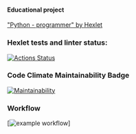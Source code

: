 #### Educational project
["Python - programmer" by Hexlet](https://ru.hexlet.io/programs/python)

### Hexlet tests and linter status:
[![Actions Status](https://github.com/dchmerenko/python-project-lvl1/workflows/hexlet-check/badge.svg)](https://github.com/dchmerenko/python-project-lvl1/actions)

### Code Climate Maintainability Badge
[![Maintainability](https://api.codeclimate.com/v1/badges/a99a88d28ad37a79dbf6/maintainability)](https://codeclimate.com/github/codeclimate/codeclimate/maintainability)

### Workflow
[![example workflow](https://github.com/dchmerenko/python-project-lvl1/actions/workflows/make_lint.yml/badge.svg)]
